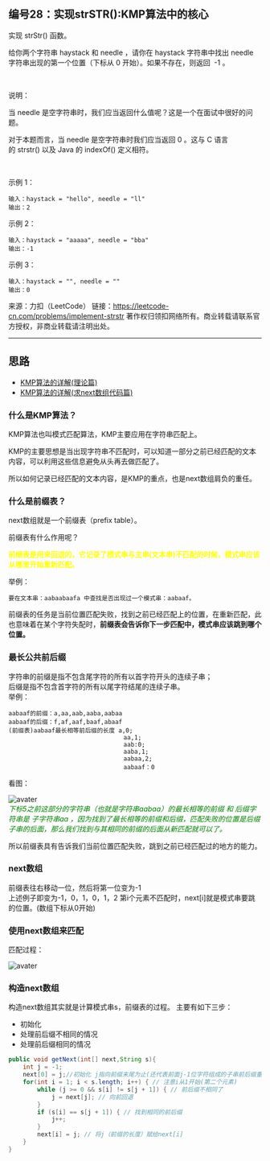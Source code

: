 ## 编号28：实现strSTR():KMP算法中的核心

实现 strStr() 函数。

给你两个字符串 haystack 和 needle ，请你在 haystack 字符串中找出 needle 字符串出现的第一个位置（下标从 0 开始）。如果不存在，则返回  -1 。

 

说明：

当 needle 是空字符串时，我们应当返回什么值呢？这是一个在面试中很好的问题。

对于本题而言，当 needle 是空字符串时我们应当返回 0 。这与 C 语言的 strstr() 以及 Java 的 indexOf() 定义相符。

 

示例 1：
```
输入：haystack = "hello", needle = "ll"
输出：2
```
示例 2：
```
输入：haystack = "aaaaa", needle = "bba"
输出：-1
```
示例 3：
```
输入：haystack = "", needle = ""
输出：0
```
来源：力扣（LeetCode）
链接：https://leetcode-cn.com/problems/implement-strstr
著作权归领扣网络所有。商业转载请联系官方授权，非商业转载请注明出处。

---
## 思路
* [KMP算法的详解(理论篇)](https://www.bilibili.com/video/BV1PD4y1o7nd/)
* [KMP算法的详解(求next数组代码篇)](https://www.bilibili.com/video/BV1M5411j7Xx)

### 什么是KMP算法？
KMP算法也叫模式匹配算法，KMP主要应用在字符串匹配上。

KMP的主要思想是当出现字符串不匹配时，可以知道一部分之前已经匹配的文本内容，可以利用这些信息避免从头再去做匹配了。

所以如何记录已经匹配的文本内容，是KMP的重点，也是next数组肩负的重任。
### 什么是前缀表？
next数组就是一个前缀表（prefix table）。

前缀表有什么作用呢？

<span style="color:yellow">**前缀表是用来回退的，它记录了模式串与主串(文本串)不匹配的时候，模式串应该从哪里开始重新匹配。**</span>

举例：
```
要在文本串：aabaabaafa 中查找是否出现过一个模式串：aabaaf。
```
前缀表的任务是当前位置匹配失败，找到之前已经匹配上的位置，在重新匹配，此也意味着在某个字符失配时，**前缀表会告诉你下一步匹配中，模式串应该跳到哪个位置。**

### 最长公共前后缀
字符串的前缀是指不包含尾字符的所有以首字符开头的连续子串；
</br>后缀是指不包含首字符的所有以尾字符结尾的连续子串。
</br>举例：

```
aabaaf的前缀：a,aa,aab,aaba,aabaa
aabaaf的后缀：f,af,aaf,baaf,abaaf
(前缀表)aabaaf最长相等前后缀的长度 a,0;   
                                aa,1;   
                                aab:0;   
                                aaba,1;   
                                aabaa,2;   
                                aabaaf：0
```
看图：

![avater](https://camo.githubusercontent.com/4538e884e8d97faa1f871654099f471b5f0a57d13e8cc061112eeefb405fd54c/68747470733a2f2f636f64652d7468696e6b696e672e63646e2e626365626f732e636f6d2f706963732f4b4d50254537254232254245254538254145254232322e706e67)
</br><span style="color:green">*下标5之前这部分的字符串（也就是字符串aabaa）的最长相等的前缀 和 后缀字符串是 子字符串aa ，因为找到了最长相等的前缀和后缀，匹配失败的位置是后缀子串的后面，那么我们找到与其相同的前缀的后面从新匹配就可以了。*</span>

所以前缀表具有告诉我们当前位置匹配失败，跳到之前已经匹配过的地方的能力。

### next数组
前缀表往右移动一位，然后将第一位变为-1
</br>上述例子即变为-1，0，1，0，1，2
第i个元素不匹配时，next[i]就是模式串要跳的位置。(数组下标从0开始) 

### 使用next数组来匹配
匹配过程：

![avater](https://camo.githubusercontent.com/e3bfb8332e176125704b8a6b63c8b1d07454ed95b855e7229d865f1c03357e43/68747470733a2f2f636f64652d7468696e6b696e672e63646e2e626365626f732e636f6d2f676966732f4b4d50254537254232254245254538254145254232342e676966)

### 构造next数组

构造next数组其实就是计算模式串s，前缀表的过程。 主要有如下三步：

* 初始化
* 处理前后缀不相同的情况
* 处理前后缀相同的情况

```java
public void getNext(int[] next,String s){
    int j = -1;
    next[0] = j;//初始化 j指向前缀末尾为止(还代表前面j-1位字符组成的子串前后缀重合字符数)，i指向后缀末尾位置
    for(int i = 1; i < s.length; i++) { // 注意i从1开始(第二个元素)
        while (j >= 0 && s[i] != s[j + 1]) { // 前后缀不相同了
            j = next[j]; // 向前回退
        }
        if (s[i] == s[j + 1]) { // 找到相同的前后缀
            j++;
        }
        next[i] = j; // 将j（前缀的长度）赋给next[i]
    }
}
```